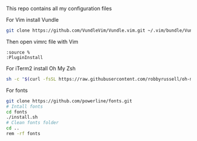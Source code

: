 This repo contains all my configuration files

For Vim install Vundle
```bash
git clone https://github.com/VundleVim/Vundle.vim.git ~/.vim/bundle/Vundle.vim
```
Then open vimrc file with Vim
```
:source %
:PluginInstall
```

For iTerm2 install Oh My Zsh
```bash
sh -c "$(curl -fsSL https://raw.githubusercontent.com/robbyrussell/oh-my-zsh/master/tools/install.sh)"
```

For fonts
```bash
git clone https://github.com/powerline/fonts.git
# Intall fonts
cd fonts
./install.sh
# Clean fonts folder
cd ..
rem -rf fonts
```

